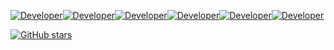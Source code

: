 [![Developer](https://skillicons.dev/icons?i=aws)](https://aws.amazon.com)[![Developer](https://skillicons.dev/icons?i=py)](https://python.org)[![Developer](https://skillicons.dev/icons?i=mysql)](https://mysql.com)[![Developer](https://skillicons.dev/icons?i=js)](https://javascript.com)[![Developer](https://skillicons.dev/icons?i=html)](https://html.com)[![Developer](https://skillicons.dev/icons?i=css)](https://html.com)

[![GitHub stars](https://img.shields.io/github/stars/itsb1ng.svg?color=pink)](https://github.com/itsb1ng)
